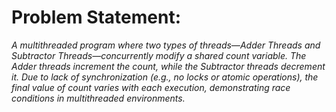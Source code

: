 # Problem Statement: 
  _A multithreaded program where two types of threads—Adder Threads and Subtractor Threads—concurrently modify a shared count variable. The Adder threads increment the   count, while the Subtractor threads decrement it. Due to lack of synchronization (e.g., no locks or atomic operations), the final value of count varies with each       execution, demonstrating race conditions in multithreaded environments._
